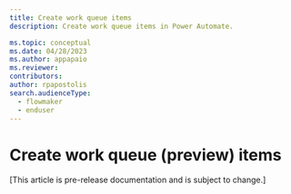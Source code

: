 ```yaml
---
title: Create work queue items
description: Create work queue items in Power Automate.

ms.topic: conceptual
ms.date: 04/28/2023
ms.author: appapaio
ms.reviewer: 
contributors:
author: rpapostolis
search.audienceType: 
  - flowmaker
  - enduser
---
```


# Create work queue (preview) items

[This article is pre-release documentation and is subject to change.]
